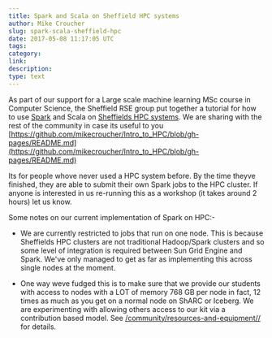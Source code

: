 ```yaml
---
title: Spark and Scala on Sheffield HPC systems
author: Mike Croucher
slug: spark-scala-sheffield-hpc
date: 2017-05-08 11:17:05 UTC
tags:
category:
link:
description:
type: text
---
```


As part of our support for a Large scale machine learning MSc course in Computer Science, the Sheffield RSE group put together a tutorial for how to use [Spark](http://spark.apache.org/) and Scala on [Sheffields HPC systems](https://docs.hpc.shef.ac.uk/en/latest/).
We are sharing with the rest of the community in case its useful to you [https://github.com/mikecroucher/Intro_to_HPC/blob/gh-pages/README.md](https://github.com/mikecroucher/Intro_to_HPC/blob/gh-pages/README.md) 

Its for people whove never used a HPC system before. By the time theyve finished, they are able to submit their own Spark jobs to the HPC cluster.
If anyone is interested in us re-running this as a workshop (it takes around 2 hours) let us know.

Some notes on our current implementation of Spark on HPC:-

 * We are currently restricted to jobs that run on one node. This is because Sheffields HPC clusters are not traditional Hadoop/Spark clusters and so some level of integration is required between Sun Grid Engine and Spark. We've only managed to get as far as implementing this across single nodes at the moment.

 * One way weve fudged this is to make sure that we provide our students with access to nodes with a LOT of memory  768 GB per node in fact, 12 times as much as you get on a normal node on ShARC or Iceberg. We are experimenting with allowing others access to our kit via a contribution based model. See [/community/resources-and-equipment//](/community/resources-and-equipment/) for details.


